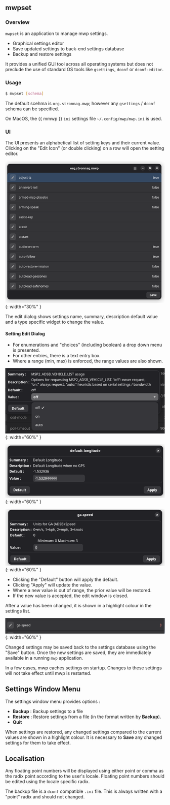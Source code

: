 ## mwpset

### Overview

`mwpset` is an application to manage mwp settings.

* Graphical settings editor
* Save updated settings to back-end settings database
* Backup and restore settings

It provides a unified GUI tool across all operating systems but does not preclude the use of standard OS tools like `gsettings`, `dconf` or `dconf-editor`.

### Usage

``` bash
$ mwpset [schema]
```

The default scehma is `org.stronnag.mwp`; however any `gsettings` / `dconf` schema can be specified.

On MacOS, the {{ mmwp }} `ini` settings file `~/.config/mwp/mwp.ini` is used.


### UI

The UI presents an alphabetical list of setting keys and their current value. Clicking on the "Edit Icon" (or double clicking) on a row will open the setting editor.

![mwset-main](images/mwpset-main.png){: width="30%" }

The edit dialog shows settings name, summary, description default value and a type specific widget to change the value.

#### Setting Edit Dialog

* For enumerations and "choices" (including boolean) a drop down menu is presented.
* For other entries, there is a text entry box.
* Where a range (min, max) is enforced, the range values are also shown.

![mwset-dropdown](images/mwpset-dropdown.png){: width="60%" }

![mwset-entry](images/mwpset-entry.png){: width="60%" }

![mwset-range](images/mwpset-range.png){: width="60%" }

* Clicking the "Default" button will apply the default.
* Clicking "Apply" will update the value.
* Where a new value is out of range, the prior value will be restored.
* If the new value is accepted, the edit window is closed.

After a value has been changed, it is shown in a highlight colour in the settings list.

![mwset-changed](images/mwpset-changed.png){: width="60%" }

Changed settings may be saved back to the settings database using the "Save" button. Once the new settings are saved, they are immediately available in a running `mwp` application.

In a few cases, mwp caches settings on startup. Changes to these settings will not take effect until mwp is restarted.

## Settings Window Menu

The settings window menu provides options :

* **Backup** : Backup settings to a file
* **Restore** : Restore settings from a file (in the format written by **Backup**).
* **Quit**

When settings are restored, any changed settings  compared to the current values are shown in a highlight colour. It is necessary to **Save** any changed settings for them to take effect.

## Localisation

Any floating point numbers will be displayed using either point or comma as the radix point according to the user's locale. Floating point numbers should be edited using the locale specific radix.

The backup file is a `dconf` compatible `.ini` file. This is always written with a "point" radix and should not changed.
